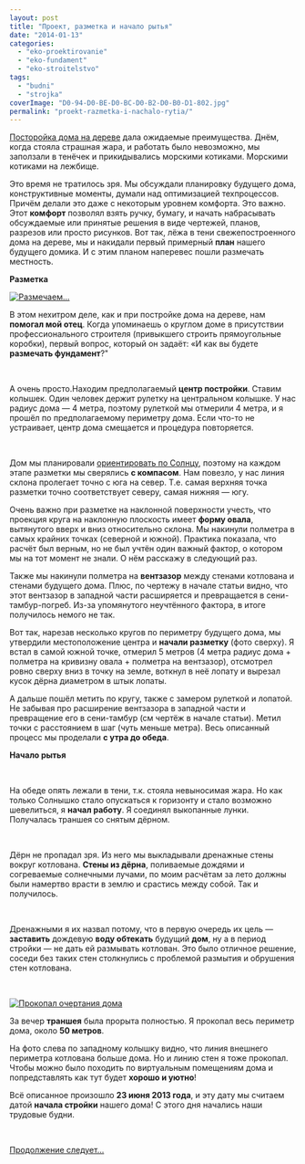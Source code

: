 ```yaml
---
layout: post
title: "Проект, разметка и начало рытья"
date: "2014-01-13"
categories: 
  - "eko-proektirovanie"
  - "eko-fundament"
  - "eko-stroitelstvo"
tags: 
  - "budni"
  - "strojka"
coverImage: "D0-94-D0-BE-D0-BC-D0-B2-D0-B0-D1-802.jpg"
permalink: "proekt-razmetka-i-nachalo-rytia/"
---
```


[Посторойка дома на дереве](/?p=24) дала ожидаемые преимущества. Днём, когда стояла страшная жара, и работать было невозможно, мы заползали в тенёчек и прикидывались морскими котиками. Морскими котиками на лежбище.

Это время не тратилось зря. Мы обсуждали планировку будущего дома, конструктивные моменты, думали над оптимизацией техпроцессов. Причём делали это даже с некоторым уровнем комфорта. Это важно. Этот **комфорт** позволял взять ручку, бумагу, и начать набрасывать обсуждаемые или принятые решения в виде чертежей, планов, разрезов или просто рисунков. Вот так, лёжа в тени свежепостроенного дома на дереве, мы и накидали первый примерный **план** нашего будущего домика. И с этим планом наперевес пошли размечать местность.

**Разметка**

[![Размечаем...](images/IMG_20130623_110904-300x225.jpg "Размечаем...")](/wp-content/uploads/2014/01/IMG_20130623_110904.jpg)

В этом нехитром деле, как и при постройке дома на дереве, нам **помогал мой отец**. Когда упоминаешь о круглом доме в присутствии профессионального строителя (привыкшего строить прямоугольные коробки), первый вопрос, который он задаёт: «И как вы будете **размечать фундамент**?"

 

А очень просто.Находим предполагаемый **центр постройки**. Ставим колышек. Один человек держит рулетку на центральном колышке. У нас радиус дома — 4 метра, поэтому рулеткой мы отмерили 4 метра, и я прошёл по предполагаемому периметру дома. Если что-то не устраивает, центр дома смещается и процедура повторяется.

 

Дом мы планировали [ориентировать по Солнцу](/?p=31), поэтому на каждом этапе разметки мы сверялись **с компасом**. Нам повезло, у нас линия склона пролегает точно с юга на север. Т.е. самая верхняя точка разметки точно соответствует северу, самая нижняя — югу.

Очень важно при разметке на наклонной поверхности учесть, что проекция круга на наклонную плоскость имеет **форму овала**, вытянутого вверх и вниз относительно склона. Мы накинули полметра в самых крайних точках (северной и южной). Практика показала, что расчёт был верным, но не был учтён один важный фактор, о котором мы на тот момент не знали. О нём расскажу в следующий раз.

Также мы накинули полметра на **вентзазор** между стенами котлована и стенами будущего дома. Плюс, по чертежу в начале статьи видно, что этот вентзазор в западной части расширяется и превращается в сени-тамбур-погреб. Из-за упомянутого неучтённого фактора, в итоге получилось немого не так.

Вот так, нарезав несколько кругов по периметру будущего дома, мы утвердили местоположение центра и **начали разметку** (фото сверху). Я встал в самой южной точке, отмерил 5 метров (4 метра радиус дома + полметра на кривизну овала + полметра на вентзазор), отсмотрел ровно сверху вниз в точку на земле, воткнул в неё лопату и вырезал кусок дёрна диаметром в штык лопаты.

А дальше пошёл метить по кругу, также с замером рулеткой и лопатой. Не забывая про расширение вентзазора в западной части и превращение его в сени-тамбур (см чертёж в начале статьи). Метил точки с расстоянием в шаг (чуть меньше метра). Весь описанный процесс мы проделали **с утра до обеда**.

**Начало рытья**

 

На обеде опять лежали в тени, т.к. стояла невыносимая жара. Но как только Солнышко стало опускаться к горизонту и стало возможно шевелиться, я **начал работу**. Я соединял выкопанные лунки. Получалась траншея со снятым дёрном.

 

Дёрн не пропадал зря. Из него мы выкладывали дренажные стены вокруг котлована. **Стены из дёрна**, поливаемые дождями и согреваемые солнечными лучами, по моим расчётам за лето должны были намертво врасти в землю и срастись между собой. Так и получилось.

 

Дренажными я их назвал потому, что в первую очередь их цель — **заставить** дождевую **воду обтекать** будущий **дом**, ну а в период стройки — не дать ей размывать котлован. Это было отличное решение, соседи без таких стен столкнулись с проблемой размытия и обрушения стен котлована.

 

[![Прокопал очертания дома](images/IMG_20130623_183638-300x225.jpg "Прокопал очертания дома")](/wp-content/uploads/2014/01/IMG_20130623_183638.jpg)

За вечер **траншея** была прорыта полностью. Я прокопал весь периметр дома, около **50 метров**.

На фото слева по западному колышку видно, что линия внешнего периметра котлована больше дома. Но и линию стен я тоже прокопал. Чтобы можно было походить по виртуальным помещениям дома и попредставлять как тут будет **хорошо и уютно**!

Всё описанное произошло **23 июня 2013 года**, и эту дату мы считаем датой **начала стройки** нашего дома! С этого дня начались наши трудовые будни.

 

[Продолжение следует...](/?p=22)
